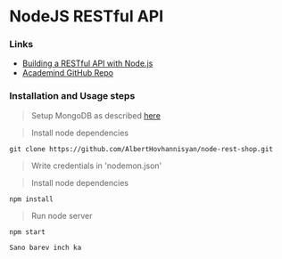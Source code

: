 # NodeJS RESTful API 
### Links
* [Building a RESTful API with Node.js](https://www.youtube.com/playlist?list=PL55RiY5tL51q4D-B63KBnygU6opNPFk_q)
* [Academind GitHub Repo](https://github.com/academind/node-restful-api-tutorial)


### Installation and Usage steps

> Setup MongoDB as described [here](https://www.youtube.com/watch?v=WDrU305J1yw&list=PL55RiY5tL51q4D-B63KBnygU6opNPFk_q&index=6)

> Install node dependencies
```shell
git clone https://github.com/AlbertHovhannisyan/node-rest-shop.git
```

> Write credentials in 'nodemon.json'

> Install node dependencies
```shell
npm install
```

> Run node server
```shell
npm start

Sano barev inch ka